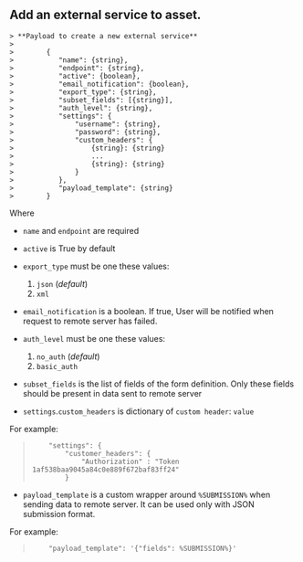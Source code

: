 ## Add an external service to asset.


    > **Payload to create a new external service**
    >
    >        {
    >           "name": {string},
    >           "endpoint": {string},
    >           "active": {boolean},
    >           "email_notification": {boolean},
    >           "export_type": {string},
    >           "subset_fields": [{string}],
    >           "auth_level": {string},
    >           "settings": {
    >               "username": {string},
    >               "password": {string},
    >               "custom_headers": {
    >                   {string}: {string}
    >                   ...
    >                   {string}: {string}
    >               }
    >           },
    >           "payload_template": {string}
    >        }

Where

* `name` and `endpoint` are required
* `active` is True by default
* `export_type` must be one these values:

    1. `json` (_default_)
    2. `xml`

* `email_notification` is a boolean. If true, User will be notified when request to remote server has failed.
* `auth_level` must be one these values:

    1. `no_auth` (_default_)
    2. `basic_auth`

* `subset_fields` is the list of fields of the form definition. Only these fields should be present in data sent to remote server
* `settings`.`custom_headers` is dictionary of `custom header`: `value`

For example:
>         "settings": {
>             "customer_headers": {
>                 "Authorization" : "Token 1af538baa9045a84c0e889f672baf83ff24"
>             }

* `payload_template` is a custom wrapper around `%SUBMISSION%` when sending data to remote server.
   It can be used only with JSON submission format.

For example:
>         "payload_template": '{"fields": %SUBMISSION%}'
